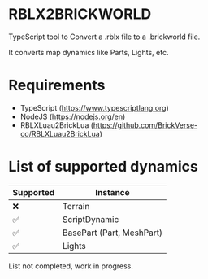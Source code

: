 # RBLX2BRICKWORLD
TypeScript tool to Convert a .rblx file to a .brickworld file.

It converts map dynamics like Parts, Lights, etc.

# Requirements
* TypeScript (https://www.typescriptlang.org)
* NodeJS (https://nodejs.org/en)
* RBLXLuau2BrickLua (https://github.com/BrickVerse-co/RBLXLuau2BrickLua)

# List of supported dynamics
| Supported  | Instance |
| ------------- | ------------- |
| ❌  | Terrain  |
| ✅  | ScriptDynamic  |
| ✅  | BasePart (Part, MeshPart)  |
| ✅  | Lights  |

List not completed, work in progress.
